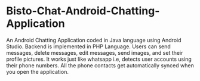 # Bisto-Chat-Android-Chatting-Application
An Android Chatting Application coded in Java language using Android Studio. Backend is implemented in PHP Language. Users can send messages, delete messages, edit messages, send images, and set their profile pictures. It works just like whatsapp i.e, detects user accounts using their phone numbers. All the phone contacts get automatically synced when you open the application.
